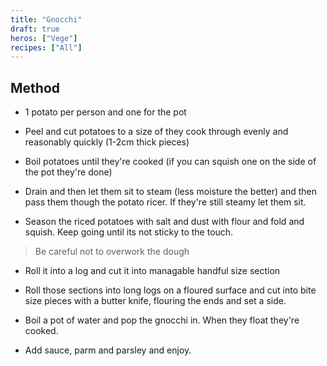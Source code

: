 ```yaml
---
title: "Gnocchi"
draft: true
heros: ["Vege"]
recipes: ["All"]
---
```


## Method

- 1 potato per person and one for the pot

- Peel and cut potatoes to a size of they cook through evenly and reasonably quickly (1-2cm thick pieces)

- Boil potatoes until they're cooked (if you can squish one on the side of the pot they're done)

- Drain and then let them sit to steam (less moisture the better) and then pass them though the potato ricer. If they're still steamy let them sit.

- Season the riced potatoes with salt and dust with flour and fold and squish. Keep going until its not sticky to the touch.

>Be careful not to overwork the dough

- Roll it into a log and cut it into managable handful size section

- Roll those sections into long logs on a floured surface and cut into bite size pieces with a butter knife, flouring the ends and set a side.

- Boil a pot of water and pop the gnocchi in. When they float they're cooked.

- Add sauce, parm and parsley and enjoy.

